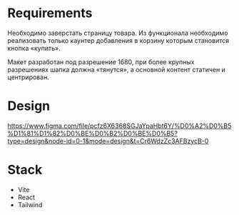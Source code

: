 # Requirements
Необходимо заверстать страницу товара. Из функционала необходимо реализовать только каунтер добавления в корзину которым становится кнопка «купить».

Макет разработан под разрешение 1680, при более крупных разрешениях шапка должна «тянутся», а основной контент статичен и центрирован.

# Design 
https://www.figma.com/file/pcfz6X6368SGJaYpaHbt6Y/%D0%A2%D0%B5%D1%81%D1%82%D0%BE%D0%B2%D0%BE%D0%B5?type=design&node-id=0-1&mode=design&t=Cr6WdzZc3AFBzycB-0

# Stack
- Vite
- React
- Tailwind
